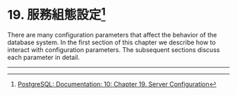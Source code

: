 # 19. 服務組態設定[^1]

There are many configuration parameters that affect the behavior of the database system. In the first section of this chapter we describe how to interact with configuration parameters. The subsequent sections discuss each parameter in detail.

---



[^1]:  [PostgreSQL: Documentation: 10: Chapter 19. Server Configuration](https://www.postgresql.org/docs/10/static/runtime-config.html)

